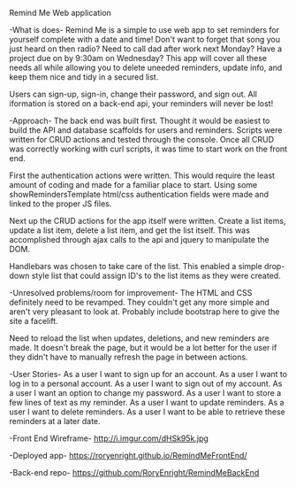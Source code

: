 
Remind Me Web application

-What is does-
Remind Me is a simple to use web app to set reminders for yourself complete
with a date and time!  Don't want to forget that song you just heard on then
radio?  Need to call dad after work next Monday?  Have a project due on by
9:30am on Wednesday?  This app will cover all these needs all while allowing
you to delete uneeded reminders, update info, and keep them nice and tidy in
a secured list.

Users can sign-up, sign-in, change their password, and
sign out.  All iformation is stored on a back-end api, your reminders will
never be lost!

-Approach-
The back end was built first.  Thought it would be easiest to build the API and
database scaffolds for users and reminders.  Scripts were written for CRUD
actions and tested through the console. Once all CRUD was correctly working with
curl scripts, it was time to start work on the front end.

First the authentication actions were written.  This would require the least
amount of coding and made for a familiar place to start.  Using some showRemindersTemplate
html/css authentication fields were made and linked to the proper JS files.

Next up the CRUD actions for the app itself were written. Create a list items,
update a list item, delete a list item, and get the list itself.  This was
accomplished through ajax calls to the api and jquery to manipulate the DOM.

Handlebars was chosen to take care of the list.  This enabled a simple drop-down
style list that could assign ID's to the list items as they were created.

-Unresolved problems/room for improvement-
The HTML and CSS definitely need to be revamped.  They couldn't get any more simple
and aren't very pleasant to look at.  Probably include bootstrap here to give
the site a facelift.

Need to reload the list when updates, deletions, and new reminders are made.
It doesn't break the page, but it would be a lot better for the user if they
didn't have to manually refresh the page in between actions.

-User Stories-
As a user I want to sign up for an account.
As a user I want to log in to a personal account.
As a user I want to sign out of my account.
As a user I want an option to change my password.
As a user I want to store a few lines of text as my reminder.
As a user I want to update reminders.
As a user I want to delete reminders.
As a user I want to be able to retrieve these reminders at a later date.

-Front End Wireframe-
http://i.imgur.com/dHSk95k.jpg

-Deployed app-
https://roryenright.github.io/RemindMeFrontEnd/

-Back-end repo-
https://github.com/RoryEnright/RemindMeBackEnd
